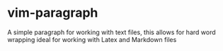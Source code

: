 # vim-paragraph
A simple paragraph for working with text files, this allows for hard word wrapping ideal for working with Latex and Markdown files
